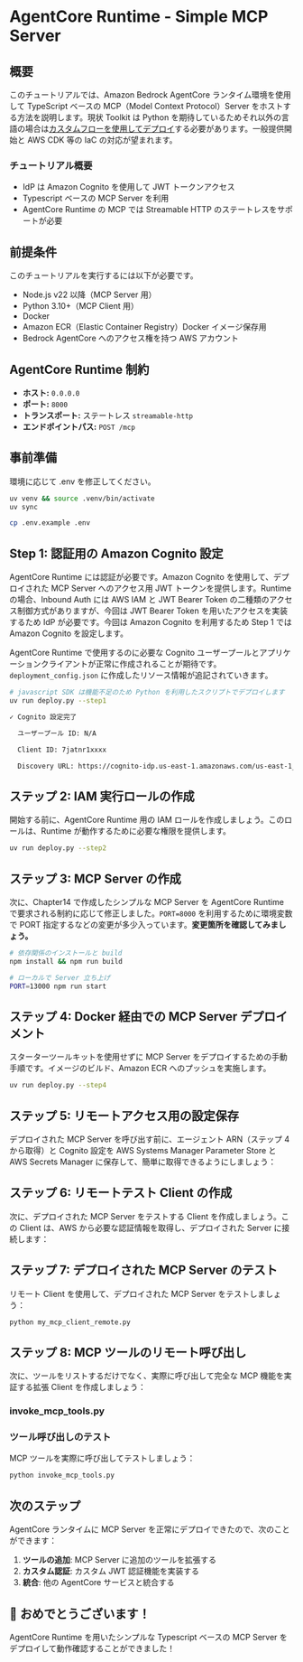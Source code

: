 # AgentCore Runtime - Simple MCP Server

## 概要

このチュートリアルでは、Amazon Bedrock AgentCore ランタイム環境を使用して TypeScript ベースの MCP（Model Context Protocol）Server をホストする方法を説明します。現状 Toolkit は Python を期待しているためそれ以外の言語の場合は[カスタムフローを使用してデプロイ](https://docs.aws.amazon.com/bedrock-agentcore/latest/devguide/getting-started-custom.html)する必要があります。一般提供開始と AWS CDK 等の IaC の対応が望まれます。

### チュートリアル概要

- IdP は Amazon Cognito を使用して JWT トークンアクセス
- Typescript ベースの MCP Server を利用
- AgentCore Runtime の MCP では Streamable HTTP のステートレスをサポートが必要

## 前提条件

このチュートリアルを実行するには以下が必要です。

- Node.js v22 以降（MCP Server 用）
- Python 3.10+（MCP Client 用）
- Docker
- Amazon ECR（Elastic Container Registry）Docker イメージ保存用  
- Bedrock AgentCore へのアクセス権を持つ AWS アカウント  

## AgentCore Runtime 制約

- **ホスト:** `0.0.0.0`  
- **ポート:** `8000`  
- **トランスポート:** ステートレス `streamable-http`  
- **エンドポイントパス:** `POST /mcp`  

## 事前準備

環境に応じて .env を修正してください。

```bash
uv venv && source .venv/bin/activate
uv sync

cp .env.example .env
```

## Step 1: 認証用の Amazon Cognito 設定

AgentCore Runtime には認証が必要です。Amazon Cognito を使用して、デプロイされた MCP Server へのアクセス用 JWT トークンを提供します。Runtime の場合、Inbound Auth には AWS IAM と JWT Bearer Token の二種類のアクセス制御方式がありますが、今回は JWT Bearer Token を用いたアクセスを実装するため IdP が必要です。今回は Amazon Cognito を利用するため Step 1 では Amazon Cognito を設定します。

AgentCore Runtime で使用するのに必要な Cognito ユーザープールとアプリケーションクライアントが正常に作成されることが期待です。`deployment_config.json` に作成したリソース情報が追記されていきます。

```bash
# javascript SDK は機能不足のため Python を利用したスクリプトでデプロイします
uv run deploy.py --step1
```

```bash
✓ Cognito 設定完了

  ユーザープール ID: N/A

  Client ID: 7jatnr1xxxx

  Discovery URL: https://cognito-idp.us-east-1.amazonaws.com/us-east-1_Hxxx/.well-known/openid-configuration
```

## ステップ 2: IAM 実行ロールの作成

開始する前に、AgentCore Runtime 用の IAM ロールを作成しましょう。このロールは、Runtime が動作するために必要な権限を提供します。

```bash
uv run deploy.py --step2
```

## ステップ 3: MCP Server の作成

次に、Chapter14 で作成したシンプルな MCP Server を AgentCore Runtime で要求される制約に応じて修正しました。`PORT=8000` を利用するために環境変数で PORT 指定するなどの変更が多少入っています。**変更箇所を確認してみましょう。**


```bash
# 依存関係のインストールと build
npm install && npm run build

# ローカルで Server 立ち上げ
PORT=13000 npm run start
```

## ステップ 4: Docker 経由での MCP Server デプロイメント

スターターツールキットを使用せずに MCP Server をデプロイするための手動手順です。イメージのビルド、Amazon ECR へのプッシュを実施します。

```bash
uv run deploy.py --step4
```

## ステップ 5: リモートアクセス用の設定保存

デプロイされた MCP Server を呼び出す前に、エージェント ARN（ステップ 4 から取得）と Cognito 設定を AWS Systems Manager Parameter Store と AWS Secrets Manager に保存して、簡単に取得できるようにしましょう：


## ステップ 6: リモートテスト Client の作成

次に、デプロイされた MCP Server をテストする Client を作成しましょう。この Client は、AWS から必要な認証情報を取得し、デプロイされた Server に接続します：

## ステップ 7: デプロイされた MCP Server のテスト

リモート Client を使用して、デプロイされた MCP Server をテストしましょう：

```bash
python my_mcp_client_remote.py
```

## ステップ 8: MCP ツールのリモート呼び出し

次に、ツールをリストするだけでなく、実際に呼び出して完全な MCP 機能を実証する拡張 Client を作成しましょう：

### invoke_mcp_tools.py



### ツール呼び出しのテスト

MCP ツールを実際に呼び出してテストしましょう：

```bash
python invoke_mcp_tools.py
```

## 次のステップ

AgentCore ランタイムに MCP Server を正常にデプロイできたので、次のことができます：

1. **ツールの追加**: MCP Server に追加のツールを拡張する
2. **カスタム認証**: カスタム JWT 認証機能を実装する
3. **統合**: 他の AgentCore サービスと統合する

## 🎉 おめでとうございます！

AgentCore Runtime を用いたシンプルな Typescript ベースの MCP Server をデプロイして動作確認することができました！

